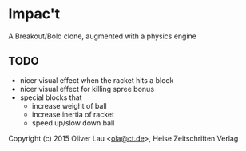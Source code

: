 # Impac't

A Breakout/Bolo clone, augmented with a physics engine


## TODO

 - nicer visual effect when the racket hits a block
 - nicer visual effect for killing spree bonus
 - special blocks that
   - increase weight of ball
   - increase inertia of racket
   - speed up/slow down ball


Copyright (c) 2015 Oliver Lau <<ola@ct.de>>, Heise Zeitschriften Verlag
